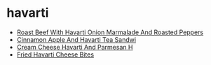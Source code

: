 # havarti

 * [Roast Beef With Havarti Onion Marmalade And Roasted Peppers](../../index/r/roast-beef-with-havarti-onion-marmalade-and-roasted-peppers.json)
 * [Cinnamon Apple And Havarti Tea Sandwi](../../index/c/cinnamon-apple-and-havarti-tea-sandwi.json)
 * [Cream Cheese Havarti And Parmesan H](../../index/c/cream-cheese-havarti-and-parmesan-h.json)
 * [Fried Havarti Cheese Bites](../../index/f/fried-havarti-cheese-bites.json)
